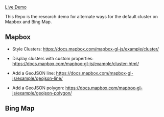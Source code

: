 [Live Demo](https://luuufan.github.io/mapbox_cluster_demo/)

This Repo is the research demo for alternate ways for the default cluster on Mapbox and Bing Map.

## Mapbox

- Style Clusters:
https://docs.mapbox.com/mapbox-gl-js/example/cluster/

- Display clusters with custom properties:
https://docs.mapbox.com/mapbox-gl-js/example/cluster-html/

- Add a GeoJSON line:
https://docs.mapbox.com/mapbox-gl-js/example/geojson-line/


- Add a GeoJSON polygon:
https://docs.mapbox.com/mapbox-gl-js/example/geojson-polygon/

## Bing Map

